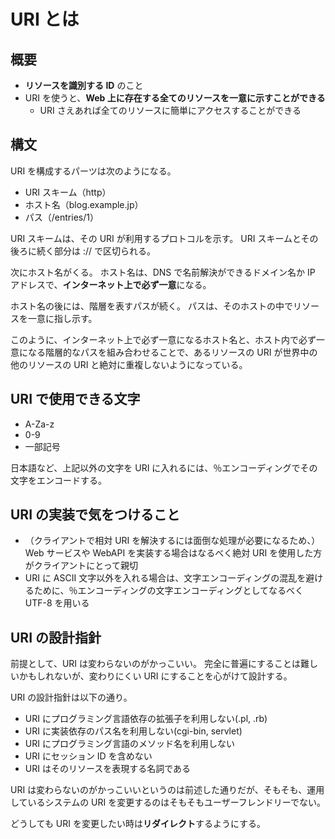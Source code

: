 # URI とは

## 概要

- **リソースを識別する ID** のこと
- URI を使うと、**Web 上に存在する全てのリソースを一意に示すことができる**
  - URI さえあれば全てのリソースに簡単にアクセスすることができる

## 構文

URI を構成するパーツは次のようになる。

- URI スキーム（http）
- ホスト名（blog.example.jp）
- パス（/entries/1）

URI スキームは、その URI が利用するプロトコルを示す。
URI スキームとその後ろに続く部分は :// で区切られる。

次にホスト名がくる。
ホスト名は、DNS で名前解決ができるドメイン名か IP アドレスで、**インターネット上で必ず一意**になる。

ホスト名の後には、階層を表すパスが続く。
パスは、そのホストの中でリソースを一意に指し示す。

このように、インターネット上で必ず一意になるホスト名と、ホスト内で必ず一意になる階層的なパスを組み合わせることで、あるリソースの URI が世界中の他のリソースの URI と絶対に重複しないようになっている。

## URI で使用できる文字

- A-Za-z
- 0-9
- 一部記号

日本語など、上記以外の文字を URI に入れるには、％エンコーディングでその文字をエンコードする。

## URI の実装で気をつけること

- （クライアントで相対 URI を解決するには面倒な処理が必要になるため、）Web サービスや WebAPI を実装する場合はなるべく絶対 URI を使用した方がクライアントにとって親切
- URI に ASCII 文字以外を入れる場合は、文字エンコーディングの混乱を避けるために、％エンコーディングの文字エンコーディングとしてなるべく UTF-8 を用いる

## URI の設計指針

前提として、URI は変わらないのがかっこいい。
完全に普遍にすることは難しいかもしれないが、変わりにくい URI にすることを心がけて設計する。

URI の設計指針は以下の通り。

- URI にプログラミング言語依存の拡張子を利用しない(.pl, .rb)
- URI に実装依存のパス名を利用しない(cgi-bin, servlet)
- URI にプログラミング言語のメソッド名を利用しない
- URI にセッション ID を含めない
- URI はそのリソースを表現する名詞である

URI は変わらないのがかっこいいというのは前述した通りだが、そもそも、運用しているシステムの URI を変更するのはそもそもユーザーフレンドリーでない。

どうしても URI を変更したい時は**リダイレクト**するようにする。

